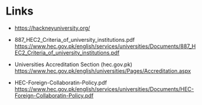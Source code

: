 # Links
- https://hackneyuniversity.org/

- 887_HEC2_Criteria_of_university_institutions.pdf
https://www.hec.gov.pk/english/services/universities/Documents/887_HEC2_Criteria_of_university_institutions.pdf

- Universities Accreditation Section (hec.gov.pk)
https://www.hec.gov.pk/english/universities/Pages/Accreditation.aspx

- HEC-Foreign-Collaboratin-Policy.pdf
https://www.hec.gov.pk/english/services/universities/Documents/HEC-Foreign-Collaboratin-Policy.pdf








	

